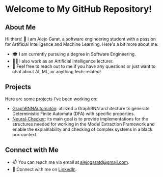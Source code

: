 # Welcome to My GitHub Repository!

## About Me

Hi there! 👋 I am Alejo Garat, a software engineering student with a passion for Artificial Intelligence and Machine Learning. Here's a bit more about me:

- 🎓 I am currently pursuing a degree in Software Engineering.
- 👨‍🏫 I also work as an Artificial Intelligence lecturer.
- 💬 Feel free to reach out to me if you have any questions or just want to chat about AI, ML, or anything tech-related!

## Projects

Here are some projects I've been working on:

- [GraphRNNAutomaton](https://github.com/AlejoGarat/GraphRNNAutomaton): utilized a GraphRNN architecture to generate Deterministic Finite Automata (DFA) with specific properties.
- [Neural-Checker](https://github.com/neuralchecker): its main goal is to provide implementations for the structures needed for working in the Model Extraction Framework and enable the explainability and checking of complex systems in a black box context.

## Connect with Me

- 📫 You can reach me via email at [alejogaratd@gmail.com](mailto:alejogaratd@gmail.com).
- 💼 Connect with me on [LinkedIn](https://www.linkedin.com/in/alejogarat).

